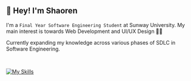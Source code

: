 ## 👋 Hey! I'm Shaoren 

I'm a `Final Year Software Engineering Student` at Sunway University. My main interest is towards Web Development and UI/UX Design 🙌🏻

Currently expanding my knowledge across various phases of SDLC in Software Engineering.

<br>

[![My Skills](https://skillicons.dev/icons?i=php,js,java,cpp,vue,bootstrap,html,css,pug,sass,mysql,figma)](https://skillicons.dev)

